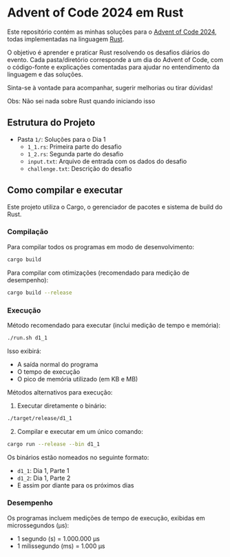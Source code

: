 # Advent of Code 2024 em Rust

Este repositório contém as minhas soluções para o [Advent of Code 2024](https://adventofcode.com/2024), todas implementadas na linguagem [Rust](https://www.rust-lang.org/).

O objetivo é aprender e praticar Rust resolvendo os desafios diários do evento. Cada pasta/diretório corresponde a um dia do Advent of Code, com o código-fonte e explicações comentadas para ajudar no entendimento da linguagem e das soluções.

Sinta-se à vontade para acompanhar, sugerir melhorias ou tirar dúvidas!

Obs: Não sei nada sobre Rust quando iniciando isso

## Estrutura do Projeto

- Pasta `1/`: Soluções para o Dia 1
  - `1_1.rs`: Primeira parte do desafio
  - `1_2.rs`: Segunda parte do desafio
  - `input.txt`: Arquivo de entrada com os dados do desafio
  - `challenge.txt`: Descrição do desafio

## Como compilar e executar

Este projeto utiliza o Cargo, o gerenciador de pacotes e sistema de build do Rust.

### Compilação

Para compilar todos os programas em modo de desenvolvimento:
```bash
cargo build
```

Para compilar com otimizações (recomendado para medição de desempenho):
```bash
cargo build --release
```

### Execução

Método recomendado para executar (inclui medição de tempo e memória):
```bash
./run.sh d1_1
```

Isso exibirá:
- A saída normal do programa
- O tempo de execução
- O pico de memória utilizado (em KB e MB)

Métodos alternativos para execução:

1. Executar diretamente o binário:
```bash
./target/release/d1_1
```

2. Compilar e executar em um único comando:
```bash
cargo run --release --bin d1_1
```

Os binários estão nomeados no seguinte formato:
- `d1_1`: Dia 1, Parte 1
- `d1_2`: Dia 1, Parte 2
- E assim por diante para os próximos dias

### Desempenho

Os programas incluem medições de tempo de execução, exibidas em microssegundos (µs):
- 1 segundo (s) = 1.000.000 µs
- 1 milissegundo (ms) = 1.000 µs
